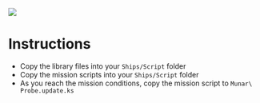 [![](http://img.youtube.com/vi/SXNuzEiOrQE/0.jpg)](https://www.youtube.com/watch?v=SXNuzEiOrQE&list=PLb6UbFXBdbCrvdXVgY_3jp5swtvW24fYv&index=1)

# Instructions

- Copy the library files into your `Ships/Script` folder
- Copy the mission scripts into your `Ships/Script` folder
- As you reach the mission conditions, copy the mission script to `Munar\ Probe.update.ks`
